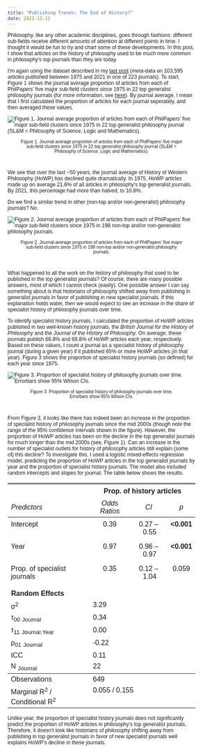 ```yaml
---
title: "Publishing Trends: The End of History?"
date: 2023-12-12
---
```


<style>
html, body { background-color: white; font-family:Arial,Helvetica,sans-serif; font-size:12px }
table { border-collapse:collapse; border:none; }
caption { font-weight: bold; text-align:left; }
td {  }
.thead { border-top: double; text-align:center; font-style:normal; font-weight:bold; padding:0.2cm; }
.tdata { padding:0.2cm; text-align:left; vertical-align:top; }
.arc { background-color:#f2f2f2; }
.summary { padding-top:0.1cm; padding-bottom:0.1cm; }
.summarydata { text-align:left; }
.fixedparts { font-weight:bold; text-align:left; }
.randomparts { font-weight:bold; text-align:left; padding-top:.8em; }
.zeroparts { font-weight:bold; text-align:left; padding-top:.8em; }
.simplexparts { font-weight:bold; text-align:left; padding-top:.8em; }
.lasttablerow { border-bottom: double; }
.firsttablerow {  }
.firstsumrow { border-top:1px solid; }
.labelcellborder { border-bottom:1px solid; }
.depvarhead { text-align:center; border-bottom:1px solid; font-style:italic; font-weight:normal; }
.depvarheadnodv { border-top: double; text-align:center; border-bottom:1px solid; font-style:italic; font-weight:normal; }
.leftalign { text-align:left; }
.centeralign { text-align:center; }
.firsttablecol { text-align:left; }
.footnote { font-style:italic; border-top:double black; text-align:right; }
.subtitle { font-weight: normal; }
.modelcolumn1 {  }
.modelcolumn2 {  }
.modelcolumn3 {  }
.modelcolumn4 {  }
.modelcolumn5 {  }
.modelcolumn6 {  }
.modelcolumn7 {  }
.col1 {  }
.col2 {  }
.col3 {  }
.col4 {  }
.col5 {  }
.col6 {  }
</style>

<body>
  
Philosophy, like any other academic disciplines, goes through fashions: different sub-fields receive different amounts of attention at different points in time. I thought it would be fun to try and chart some of these developments. In this post, I show that articles on the history of philosophy used to be much more common in philosophy's top journals than they are today.

I'm again using the dataset described in my [last post](https://prehren.github.io/something-of-crunch/2023/12/11/generalist-journals.html) (meta-data on 103,595 articles published between 1975 and 2021 in one of 223 journals). To start, Figure 1 shows the journal average proportion of articles from each of PhilPapers’ five major sub-field clusters since 1975 in 22 top generalist philosophy journals (for more information, see [here](https://prehren.github.io/something-of-crunch/2023/12/11/generalist-journals.html)). By journal average, I mean that I first calculated the proportion of articles for each journal seperately, and then averaged these values.

![Figure 1. Journal average proportion of articles from each of PhilPapers’ five major sub-field clusters since 1975 in 22 top generalist philosophy journal (SL&M = Philosophy of Science, Logic and Mathematics).]({{site.url}}/something-of-crunch/assets/images/2023-12-12/fig1.png)
<p style="text-align:center; font-size: 0.85em; padding-right: 30px; padding-left: 30px;">Figure 1. Journal average proportion of articles from each of PhilPapers’ five major sub-field clusters since 1975 in 22 top generalist philosophy journal (SL&M = Philosophy of Science, Logic and Mathematics).</p>
<br>

We see that over the last ~50 years, the journal average of History of Western Philosophy (HoWP) has declined quite dramatically. In 1975, HoWP articles made up on average 21.6% of all articles in philosophy's top generalist journals. By 2021, this percentage had more than halved, to 10.8%.

Do we find a similar trend in other (non-top and/or non-generalist) philosophy journals? No.

![Figure 2. Journal average proportion of articles from each of PhilPapers’ five major sub-field clusters since 1975 in 198 non-top and/or non-generalist philosophy journals.]({{site.url}}/something-of-crunch/assets/images/2023-12-12/fig2.png)
<p style="text-align:center; font-size: 0.85em; padding-right: 30px; padding-left: 30px;">Figure 2. Journal average proportion of articles from each of PhilPapers’ five major sub-field clusters since 1975 in 198 non-top and/or non-generalist philosophy journals.</p>
<br>

What happened to all the work on the history of philosophy that used to be published in the top generalist journals? Of course, there are many possible answers, most of which I cannot check (easily). One possible answer I _can_ say something about is that historians of philosophy shifted away from publishing in generalist journals in favor of publishing in new specialist journals. If this explanation holds water, then we would expect to see an increase in the share of specialist history of philosophy journals over time.

To identify specialist history journals, I calculated the proportion of HoWP articles published in two well-known history journals, the _British Journal for the History of Philosophy_ and the _Journal of the History of Philosophy_. On average, these journals publish 66.8% and 69.8% of HoWP articles each year, respectively. Based on these values, I count a journal as a specialist history of philosophy journal (during a given year) if it published 65% or more HoWP articles (in that year). Figure 3 shows the proportion of specialist history journals (so defined) for each year since 1975.

![Figure 3. Proportion of specialist history of philosophy journals over time. Errorbars show 95% Wilson CIs.]({{site.url}}/something-of-crunch/assets/images/2023-12-12/fig3.png)
<p style="text-align:center; font-size: 0.85em; padding-right: 30px; padding-left: 30px;">Figure 3. Proportion of specialist history of philosophy journals over time. Errorbars show 95% Wilson CIs.</p>
<br>

From Figure 3, it looks like there has indeed been an increase in the proportion of specialist history of philosophy journals since the mid 2000s (though note the range of the 95% confidence intervals shown in the figure). However, the proportion of HoWP articles has been on the decline in the top generalist journals for much longer than the mid 2000s (see, Figure 1). Can an increase in the number of specialist outlets for history of philosophy articles still explain (some of) this decline? To investigate this, I used a logistic mixed-effects regression model, predicting the proportion of HoWP articles in the top generalist journals by year and the proportion of specialist history journals. The model also included random intercepts and slopes for journal. The table below shows the results.

<table style="border-collapse: collapse; width: auto; table-layout:auto; margin-left:auto;margin-right:auto;">
<tr>
  <th class="thead firsttablerow firsttablecol col1">&nbsp;</th>
  <th colspan="3" class="thead firsttablerow">Prop. of history articles</th>
</tr>
<tr>
  <td class="depvarhead firsttablerow firsttablecol col1">Predictors</td>
  <td class="depvarhead firsttablerow col2">Odds Ratios</td>
  <td class="depvarhead firsttablerow col3">CI</td>
  <td class="depvarhead firsttablerow col4">p</td>
</tr>
<tr>
  <td class="tdata firsttablecol col1">Intercept</td>
  <td class="tdata centeralign modelcolumn1 col2">0.39</td>
  <td class="tdata centeralign modelcolumn1 col3">0.27&nbsp;&ndash;&nbsp;0.55</td>
  <td class="tdata centeralign modelcolumn1 col4"><strong>&lt;0.001</strong></td>
</tr>
<tr>
  <td class="tdata firsttablecol col1">Year</td>
  <td class="tdata centeralign modelcolumn1 col2">0.97</td>
  <td class="tdata centeralign modelcolumn1 col3">0.96&nbsp;&ndash;&nbsp;0.97</td>
  <td class="tdata centeralign modelcolumn1 col4"><strong>&lt;0.001</strong></td>
</tr>
<tr>
  <td class="tdata firsttablecol col1">Prop. of specialist journals</td>
  <td class="tdata centeralign modelcolumn1 col2">0.35</td>
  <td class="tdata centeralign modelcolumn1 col3">0.12&nbsp;&ndash;&nbsp;1.04</td>
  <td class="tdata centeralign modelcolumn1 col4">0.059</td>
</tr>
<tr>
  <td colspan="4" class="randomparts">Random Effects</td>
</tr>
<tr>
  <td class="tdata leftalign summary">&sigma;<sup>2</sup></td>
  <td class="tdata summary summarydata" colspan="3">3.29</td>
</tr>
<tr>
  <td class="tdata leftalign summary">&tau;<sub>00</sub> <sub>Journal</sub></td>
  <td class="tdata summary summarydata" colspan="3">0.34</td>
<tr>
  <td class="tdata leftalign summary">&tau;<sub>11</sub> <sub>Journal.Year</sub></td>
  <td class="tdata summary summarydata" colspan="3">0.00</td>
<tr>
  <td class="tdata leftalign summary">&rho;<sub>01</sub> <sub>Journal</sub></td>
  <td class="tdata summary summarydata" colspan="3">-0.22</td>
<tr>
  <td class="tdata leftalign summary">ICC</td>
  <td class="tdata summary summarydata" colspan="3">0.11</td>
<tr>
  <td class="tdata leftalign summary">N <sub>Journal</sub></td>
  <td class="tdata summary summarydata" colspan="3">22</td>
<tr>
  <td class="tdata leftalign summary firstsumrow">Observations</td>
  <td class="tdata summary summarydata firstsumrow" colspan="3">649</td>
</tr>
<tr>
  <td class="tdata leftalign summary">Marginal R<sup>2</sup> / Conditional R<sup>2</sup></td>
  <td class="tdata summary summarydata" colspan="3">0.055 / 0.155</td>
</tr>
</table>

Unlike year, the proportion of specialist history journals does not significantly predict the proportion of HoWP articles in philosophy's top generalist journals. Therefore, it doesn't look like historians of philosophy shifting away from publishing in top generalist journals in favor of new specialist journals well explains HoWP's decline in these journals.

</body>
